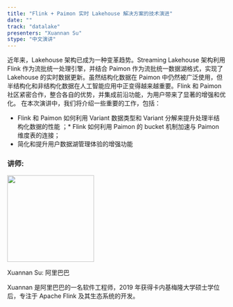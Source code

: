 ```yaml
---
title: "Flink + Paimon 实时 Lakehouse 解决方案的技术演进"
date: ""
track: "datalake"
presenters: "Xuannan Su"
stype: "中文演讲"
---
```


近年来，Lakehouse 架构已成为一种变革趋势。Streaming Lakehouse 架构利用 Flink 作为流批统一处理引擎，并结合 Paimon 作为流批统一数据湖格式，实现了 Lakehouse 的实时数据更新。虽然结构化数据在 Paimon 中仍然被广泛使用，但半结构化和非结构化数据在人工智能应用中正变得越来越重要。Flink 和 Paimon 社区紧密合作，整合各自的优势，并集成前沿功能，为用户带来了显著的增强和优化。
在本次演讲中，我们将介绍一些重要的工作，包括：
* Flink 和 Paimon 如何利用 Variant 数据类型和 Variant 分解来提升处理半结构化数据的性能
；* Flink 如何利用 Paimon 的 bucket 机制加速与 Paimon 维度表的连接；
* 简化和提升用户数据湖管理体验的增强功能



### 讲师:

<img src="https://sessionize.com/image/6797-400o400o1-dbccedf4-ca5c-4ac7-9407-da8d909f00a6.jpg" width="200" /><br/>

Xuannan Su: 阿里巴巴

Xuannan 是阿里巴巴的一名软件工程师，2019 年获得卡内基梅隆大学硕士学位后，专注于 Apache Flink 及其生态系统的开发。